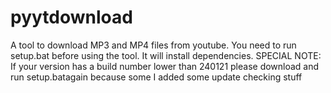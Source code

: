 # pyytdownload
A tool to download MP3 and MP4 files from youtube.
You need to run setup.bat before using the tool. It will install dependencies.
SPECIAL NOTE: If your version has a build number lower than 240121 please download and run setup.batagain because some I added some update checking stuff
